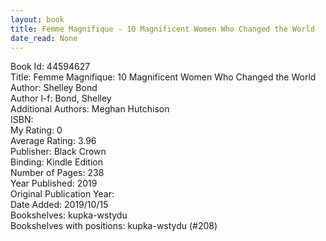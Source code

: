 ```yaml
---
layout: book
title: Femme Magnifique - 10 Magnificent Women Who Changed the World
date_read: None
---
```


Book Id: 44594627<br />
Title: Femme Magnifique: 10 Magnificent Women Who Changed the World<br />
Author: Shelley Bond<br />
Author l-f: Bond, Shelley<br />
Additional Authors: Meghan Hutchison<br />
ISBN: <br />
My Rating: 0<br />
Average Rating: 3.96<br />
Publisher: Black Crown<br />
Binding: Kindle Edition<br />
Number of Pages: 238<br />
Year Published: 2019<br />
Original Publication Year: <br />
Date Added: 2019/10/15<br />
Bookshelves: kupka-wstydu<br />
Bookshelves with positions: kupka-wstydu (#208)<br />

